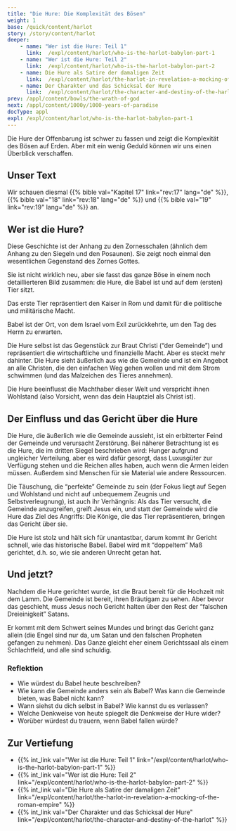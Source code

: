 ```yaml
---
title: "Die Hure: Die Komplexität des Bösen"
weight: 1
base: /quick/content/harlot
story: /story/content/harlot
deeper:
    - name: "Wer ist die Hure: Teil 1"
      link:  /expl/content/harlot/who-is-the-harlot-babylon-part-1
    - name: "Wer ist die Hure: Teil 2"
      link:  /expl/content/harlot/who-is-the-harlot-babylon-part-2
    - name: Die Hure als Satire der damaligen Zeit
      link:  /expl/content/harlot/the-harlot-in-revelation-a-mocking-of-the-roman-empire
    - name: Der Charakter und das Schicksal der Hure
      link:  /expl/content/harlot/the-character-and-destiny-of-the-harlot
prev: /appl/content/bowls/the-wrath-of-god
next: /appl/content/1000y/1000-years-of-paradise
docType: appl
expl: /expl/content/harlot/who-is-the-harlot-babylon-part-1
---
```


Die Hure der Offenbarung ist schwer zu fassen und zeigt die Komplexität des Bösen auf Erden. Aber mit ein wenig Geduld können wir uns einen Überblick verschaffen.

## Unser Text

<a name="2f15"></a>
Wir schauen diesmal {{% bible val="Kapitel 17" link="rev:17" lang="de" %}}, {{% bible val="18" link="rev:18" lang="de" %}} und {{% bible val="19" link="rev:19" lang="de" %}} an.

## Wer ist die Hure?

<a name="a7b2"></a>
Diese Geschichte ist der Anhang zu den Zornesschalen (ähnlich dem Anhang zu den Siegeln und den Posaunen). Sie zeigt noch einmal den wesentlichen Gegenstand des Zornes Gottes.

Sie ist nicht wirklich neu, aber sie fasst das ganze Böse in einem noch detaillierteren Bild zusammen: die Hure, die Babel ist und auf dem (ersten) Tier sitzt.

Das erste Tier repräsentiert den Kaiser in Rom und damit für die politische und militärische Macht.

Babel ist der Ort, von dem Israel vom Exil zurückkehrte, um den Tag des Herrn zu erwarten.

Die Hure selbst ist das Gegenstück zur Braut Christi (“der Gemeinde”) und repräsentiert die wirtschaftliche und finanzielle Macht. Aber es steckt mehr dahinter. Die Hure sieht äußerlich aus wie die Gemeinde und ist ein Angebot an alle Christen, die den einfachen Weg gehen wollen und mit dem Strom schwimmen (und das Malzeichen des Tieres annehmen).

Die Hure beeinflusst die Machthaber dieser Welt und verspricht ihnen Wohlstand (also Vorsicht, wenn das dein Hauptziel als Christ ist).

## Der Einfluss und das Gericht über die Hure

<a name="c64e"></a>
Die Hure, die äußerlich wie die Gemeinde aussieht, ist ein erbitterter Feind der Gemeinde und verursacht Zerstörung. Bei näherer Betrachtung ist es die Hure, die im dritten Siegel beschrieben wird: Hunger aufgrund ungleicher Verteilung, aber es wird dafür gesorgt, dass Luxusgüter zur Verfügung stehen und die Reichen alles haben, auch wenn die Armen leiden müssen. Außerdem sind Menschen für sie Material wie andere Ressourcen.

Die Täuschung, die “perfekte” Gemeinde zu sein (der Fokus liegt auf Segen und Wohlstand und nicht auf unbequemem Zeugnis und Selbstverleugnung), ist auch ihr Verhängnis: Als das Tier versucht, die Gemeinde anzugreifen, greift Jesus ein, und statt der Gemeinde wird die Hure das Ziel des Angriffs: Die Könige, die das Tier repräsentieren, bringen das Gericht über sie.

Die Hure ist stolz und hält sich für unantastbar, darum kommt ihr Gericht schnell, wie das historische Babel. Babel wird mit “doppeltem” Maß gerichtet, d.h. so, wie sie anderen Unrecht getan hat.

## Und jetzt?

<a name="6092"></a>
Nachdem die Hure gerichtet wurde, ist die Braut bereit für die Hochzeit mit dem Lamm. Die Gemeinde ist bereit, ihren Bräutigam zu sehen. Aber bevor das geschieht, muss Jesus noch Gericht halten über den Rest der “falschen Dreieinigkeit” Satans.

Er kommt mit dem Schwert seines Mundes und bringt das Gericht ganz allein (die Engel sind nur da, um Satan und den falschen Propheten gefangen zu nehmen). Das Ganze gleicht eher einem Gerichtssaal als einem Schlachtfeld, und alle sind schuldig.

### Reflektion

<a name="7dcc"></a>
- Wie würdest du Babel heute beschreiben?
- Wie kann die Gemeinde anders sein als Babel? Was kann die Gemeinde bieten, was Babel nicht kann?
- Wann siehst du dich selbst in Babel? Wie kannst du es verlassen?
- Welche Denkweise von heute spiegelt die Denkweise der Hure wider?
- Worüber würdest du trauern, wenn Babel fallen würde?

## Zur Vertiefung

<a name="e2a7"></a>
- {{% int_link val="Wer ist die Hure: Teil 1" link="/expl/content/harlot/who-is-the-harlot-babylon-part-1" %}}
- {{% int_link val="Wer ist die Hure: Teil 2" link="/expl/content/harlot/who-is-the-harlot-babylon-part-2" %}}
- {{% int_link val="Die Hure als Satire der damaligen Zeit" link="/expl/content/harlot/the-harlot-in-revelation-a-mocking-of-the-roman-empire" %}}
- {{% int_link val="Der Charakter und das Schicksal der Hure" link="/expl/content/harlot/the-character-and-destiny-of-the-harlot" %}}

